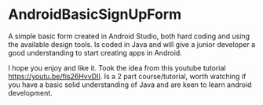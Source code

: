 # AndroidBasicSignUpForm

A simple basic form created in Android Studio, both hard coding and using the available design tools. 
Is coded in Java and will give a junior developer a good understanding to start creating apps in Android.

I hope you enjoy and like it. 
Took the idea from this youtube tutorial https://youtu.be/fis26HvvDII. 
Is a 2 part course/tutorial, worth watching if you have a basic solid understanding of Java and are keen to learn android development.
